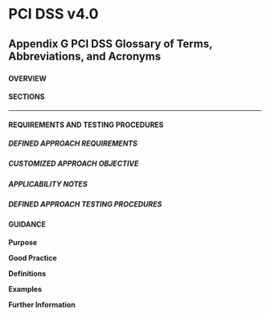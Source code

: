 # PCI DSS v4.0

## Appendix G	PCI DSS Glossary of Terms, Abbreviations, and Acronyms

### 

#### OVERVIEW



#### SECTIONS



---

#### REQUIREMENTS AND TESTING PROCEDURES


##### DEFINED APPROACH REQUIREMENTS


##### CUSTOMIZED APPROACH OBJECTIVE


##### APPLICABILITY NOTES


##### DEFINED APPROACH TESTING PROCEDURES


#### GUIDANCE
**Purpose**

**Good Practice**

**Definitions**

**Examples**

**Further Information**


